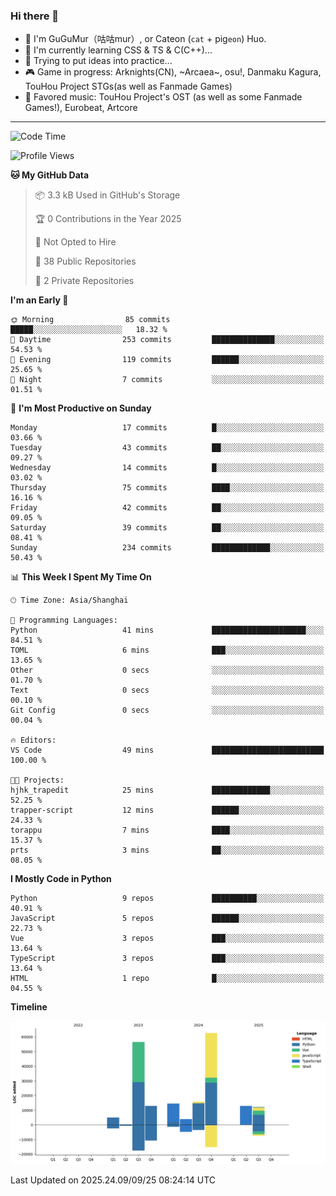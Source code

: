### Hi there 👋

- 🧐 I'm GuGuMur（咕咕mur）, or Cateon (`cat` + pig`eon`) Huo.
- 🌱 I'm currently learning CSS & TS & C(C++)...
- 🤔 Trying to put ideas into practice...
- 🎮 Game in progress: Arknights(CN), ~Arcaea~, osu!, Danmaku Kagura, TouHou Project STGs(as well as Fanmade Games)
- 🎵 Favored music: TouHou Project's OST (as well as some Fanmade Games!), Eurobeat, Artcore

----
<!--START_SECTION:waka-->
![Code Time](http://img.shields.io/badge/Code%20Time-71%20hrs%2057%20mins-blue)

![Profile Views](http://img.shields.io/badge/Profile%20Views-0-blue)

**🐱 My GitHub Data** 

> 📦 3.3 kB Used in GitHub's Storage 
 > 
> 🏆 0 Contributions in the Year 2025
 > 
> 🚫 Not Opted to Hire
 > 
> 📜 38 Public Repositories 
 > 
> 🔑 2 Private Repositories 
 > 
**I'm an Early 🐤** 

```text
🌞 Morning                85 commits          █████░░░░░░░░░░░░░░░░░░░░   18.32 % 
🌆 Daytime                253 commits         ██████████████░░░░░░░░░░░   54.53 % 
🌃 Evening                119 commits         ██████░░░░░░░░░░░░░░░░░░░   25.65 % 
🌙 Night                  7 commits           ░░░░░░░░░░░░░░░░░░░░░░░░░   01.51 % 
```
📅 **I'm Most Productive on Sunday** 

```text
Monday                   17 commits          █░░░░░░░░░░░░░░░░░░░░░░░░   03.66 % 
Tuesday                  43 commits          ██░░░░░░░░░░░░░░░░░░░░░░░   09.27 % 
Wednesday                14 commits          █░░░░░░░░░░░░░░░░░░░░░░░░   03.02 % 
Thursday                 75 commits          ████░░░░░░░░░░░░░░░░░░░░░   16.16 % 
Friday                   42 commits          ██░░░░░░░░░░░░░░░░░░░░░░░   09.05 % 
Saturday                 39 commits          ██░░░░░░░░░░░░░░░░░░░░░░░   08.41 % 
Sunday                   234 commits         █████████████░░░░░░░░░░░░   50.43 % 
```


📊 **This Week I Spent My Time On** 

```text
🕑︎ Time Zone: Asia/Shanghai

💬 Programming Languages: 
Python                   41 mins             █████████████████████░░░░   84.51 % 
TOML                     6 mins              ███░░░░░░░░░░░░░░░░░░░░░░   13.65 % 
Other                    0 secs              ░░░░░░░░░░░░░░░░░░░░░░░░░   01.70 % 
Text                     0 secs              ░░░░░░░░░░░░░░░░░░░░░░░░░   00.10 % 
Git Config               0 secs              ░░░░░░░░░░░░░░░░░░░░░░░░░   00.04 % 

🔥 Editors: 
VS Code                  49 mins             █████████████████████████   100.00 % 

🐱‍💻 Projects: 
hjhk_trapedit            25 mins             █████████████░░░░░░░░░░░░   52.25 % 
trapper-script           12 mins             ██████░░░░░░░░░░░░░░░░░░░   24.33 % 
torappu                  7 mins              ████░░░░░░░░░░░░░░░░░░░░░   15.37 % 
prts                     3 mins              ██░░░░░░░░░░░░░░░░░░░░░░░   08.05 % 
```

**I Mostly Code in Python** 

```text
Python                   9 repos             ██████████░░░░░░░░░░░░░░░   40.91 % 
JavaScript               5 repos             ██████░░░░░░░░░░░░░░░░░░░   22.73 % 
Vue                      3 repos             ███░░░░░░░░░░░░░░░░░░░░░░   13.64 % 
TypeScript               3 repos             ███░░░░░░░░░░░░░░░░░░░░░░   13.64 % 
HTML                     1 repo              █░░░░░░░░░░░░░░░░░░░░░░░░   04.55 % 
```



**Timeline**

![Lines of Code chart](https://raw.githubusercontent.com/GuGuMur/GuGuMur/main/assets/bar_graph.png)


 Last Updated on 2025.24.09/09/25 08:24:14 UTC
<!--END_SECTION:waka-->

<!-- ![Metrics](https://metrics.lecoq.io/GuGuMur?template=classic&config.timezone=Asia%2FShanghai) -->

